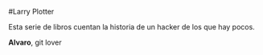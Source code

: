 #Larry Plotter

Esta serie de libros cuentan la historia de un hacker de los que hay pocos.

**Alvaro**, git lover
